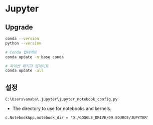 # Jupyter

## Upgrade

```bash
conda --version
python --version

# Conda 업데이트
conda update -n base conda

# 파이썬 패키지 업데이트
conda update -all

```

## 설정


`C:\Users\anaba\.jupyter\jupyter_notebook_config.py`

- The directory to use for notebooks and kernels.

```properties
c.NotebookApp.notebook_dir = 'D:/GOOGLE_DRIVE/09.SOURCE/JUPYTER'
```
